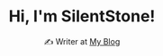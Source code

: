 <h1 align="center">Hi, I'm SilentStone!</h1> 
<p align="center"> ✍️ Writer at <a href="https://blog.huamang.xyz/">My Blog</a></p>
